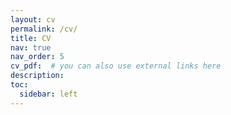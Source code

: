 ```yaml
---
layout: cv
permalink: /cv/
title: CV
nav: true
nav_order: 5
cv_pdf:  # you can also use external links here
description: 
toc:
  sidebar: left
---
```

